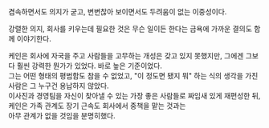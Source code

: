 겸속하면서도 의지가 굳고, 변변찮아 보이면서도 두려움이 없는 이중성이다.  


강렬한 의지, 회사를 키우는데 필요한 것은 무슨 일이든 한다는 금욕에 가까운 결의도 함께 이야기한다.     

케인은 회사에 자국을 주고 사람들을 고무하는 개성은 갖고 있지 못했지만, 그에겐 그보다 훨씬 강력한 뭔가가 있었다. 바로 높은 기준이었다.   
그는 어떤 형태의 평범함도 참을 수 없었고, "이 정도면 됐지 뭐" 하는 식의 생각을 가진 사람은 그 누구건 용납하지 않았다.    
이사진과 경영팀을 자신이 찾아낼 수 있는 가장 좋은 사람들로 짜임새 있게 재편성한 뒤, 케인은 가족 관계도 장기 근속도 회사에서 중책을 맡는 것과는   
아무 관계가 없을 것임을 분명히했다.   